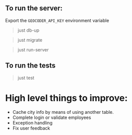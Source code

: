 ## To run the server:
Export the `GEOCODER_API_KEY` environment variable
> just db-up

> just migrate

> just run-server

## To run the tests
> just test

# High level things to improve:
- Cache city info by means of using another table.
- Complete login or validate employees
- Exception handling
- Fix user feedback
